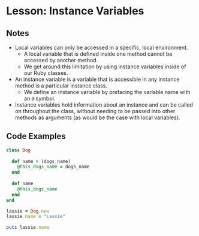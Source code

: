 # Lesson: Instance Variables

## Notes

- Local variables can only be accessed in a specific, local environment.
  - A local variable that is defined inside one method cannot be accessed by another method.
  - We get around this limitation by using instance variables inside of our Ruby classes.
- An instance variable is a variable that is accessible in any instance method is a particular instance class.
  - We define an instance variable by prefacing the variable name with an `@` symbol.
- Instance variables hold information about an instance and can be called on throughout the class, without needing to be passed into other methods as arguments (as would be the case with local variables).

## Code Examples

```ruby
class Dog
  
  def name = (dogs_name)
    @this_dogs_name = dogs_name
  end
  
  def name
    @this_dogs_name
  end
end

lassie = Dog.new
lassie.name = "Lassie"

puts lassie.name
```
